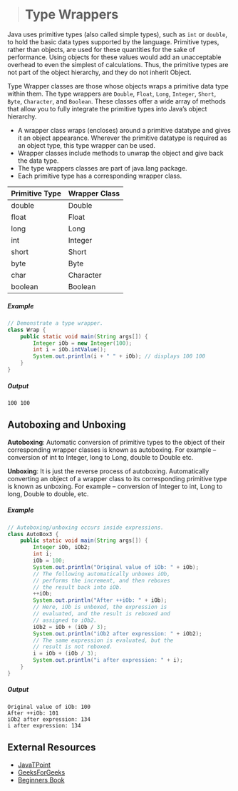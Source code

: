 ># Type Wrappers

Java uses primitive types (also called simple types), such as `int` or `double`, to hold the basic data types supported by the language. Primitive types, rather than objects, are used for these quantities for the sake of performance. Using objects for these values would add an unacceptable overhead to even the simplest of calculations. Thus, the primitive types are not part of the object hierarchy, and they do not inherit Object.

Type Wrapper classes are those whose objects wraps a primitive data type within them. The type wrappers are `Double`, `Float`, `Long`, `Integer`, `Short`, `Byte`, `Character`, and `Boolean`. These classes offer a wide array of methods that allow you to fully integrate the primitive types into Java’s object hierarchy.

* A wrapper class wraps (encloses) around a primitive datatype and gives it an object appearance. Wherever the primitive datatype is required as an object type, this type wrapper can be used.
* Wrapper classes include methods to unwrap the object and give back the data type.
* The type wrappers classes are part of java.lang package.
* Each primitive type has a corresponding wrapper class.

|Primitive Type|Wrapper Class|
|---|---|
|double|Double|
|float|Float|
|long|Long|
|int|Integer|
|short|Short|
|byte|Byte|
|char|Character|
|boolean|Boolean|

##### Example

```java
// Demonstrate a type wrapper.
class Wrap {
    public static void main(String args[]) {
        Integer iOb = new Integer(100);
        int i = iOb.intValue();
        System.out.println(i + " " + iOb); // displays 100 100
    }
}
```

##### Output

    100 100

## Autoboxing and Unboxing

__Autoboxing__: Automatic conversion of primitive types to the object of their corresponding wrapper classes is known as autoboxing. For example – conversion of int to Integer, long to Long, double to Double etc.

__Unboxing__: It is just the reverse process of autoboxing. Automatically converting an object of a wrapper class to its corresponding primitive type is known as unboxing. For example – conversion of Integer to int, Long to long, Double to double, etc.

##### Example

```java
// Autoboxing/unboxing occurs inside expressions.
class AutoBox3 {
    public static void main(String args[]) {
        Integer iOb, iOb2;
        int i;
        iOb = 100;
        System.out.println("Original value of iOb: " + iOb);
        // The following automatically unboxes iOb,
        // performs the increment, and then reboxes
        // the result back into iOb.
        ++iOb;
        System.out.println("After ++iOb: " + iOb);
        // Here, iOb is unboxed, the expression is
        // evaluated, and the result is reboxed and
        // assigned to iOb2.
        iOb2 = iOb + (iOb / 3);
        System.out.println("iOb2 after expression: " + iOb2);
        // The same expression is evaluated, but the
        // result is not reboxed.
        i = iOb + (iOb / 3);
        System.out.println("i after expression: " + i);
    }
}
```

##### Output

    Original value of iOb: 100
    After ++iOb: 101
    iOb2 after expression: 134
    i after expression: 134

## External Resources

* [JavaTPoint](https://www.javatpoint.com/wrapper-class-in-java)
* [GeeksForGeeks](https://www.geeksforgeeks.org/wrapper-classes-java/)
* [Beginners Book](https://beginnersbook.com/2017/09/wrapper-class-in-java/)